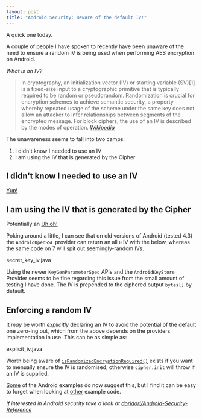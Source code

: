 ```yaml
---
layout: post
title: "Android Security: Beware of the default IV!"
---
```


A quick one today. 

A couple of people I have spoken to recently have been unaware of the need to ensure a random IV is being used when performing AES encryption on Android.

_What is an IV?_

> In cryptography, an initialization vector (IV) or starting variable (SV)[1] is a fixed-size input to a cryptographic primitive that is typically required to be random or pseudorandom. Randomization is crucial for encryption schemes to achieve semantic security, a property whereby repeated usage of the scheme under the same key does not allow an attacker to infer relationships between segments of the encrypted message. For block ciphers, the use of an IV is described by the modes of operation. _[Wikipedia](https://en.wikipedia.org/wiki/Initialization_vector)_

The unawareness seems to fall into two camps:

1. I didn't know I needed to use an IV
2. I am using the IV that is generated by the Cipher

## I didn't know I needed to use an IV

[Yup!](https://security.stackexchange.com/questions/35210/encrypting-using-aes-256-do-i-need-iv/35216#35216)

## I am using the IV that is generated by the Cipher

Potentially an [Uh oh!](https://stackoverflow.com/questions/31036780/android-cryptography-api-not-generating-safe-iv-for-aes)

Poking around a little, I can see that on old versions of Android (tested 4.3) the `AndroidOpenSSL` provider can return an all `0` IV with the below, whereas the same code on 7 will spit out seemingly-random IVs.

<div data-gist-id="2ce511580419cdcec7ec2ef886e91e4f" data-gist-file="secret_key_iv.java">secret_key_iv.java</div>

Using the newer `KeyGenParameterSpec` APIs and the `AndroidKeyStore` Provider seems to be fine regarding this issue from the small amount of testing I have done. The IV is prepended to the ciphered output `bytes[]` by default.


## Enforcing a random IV

It _may_ be worth _explicitly_ declaring an IV to avoid the potential of the default one zero-ing out, which from the above depends on the providers implementation in use. This can be as simple as:

<div data-gist-id="2ce511580419cdcec7ec2ef886e91e4f" data-gist-file="explicit_iv.java">explicit_iv.java</div>

Worth being aware of [`isRandomizedEncryptionRequired()`](https://developer.android.com/reference/android/security/keystore/KeyGenParameterSpec.html#isRandomizedEncryptionRequired()) exists if you want to menually ensure the IV is randomised, otherwise `cipher.init` will throw if an IV is supplied.

[Some](https://developer.android.com/reference/javax/crypto/Cipher.html) of the Android examples do now suggest this, but I find it can be easy to forget when looking at [other](https://developer.android.com/reference/android/security/keystore/KeyGenParameterSpec.html) example code.

_If interested in Android security take a look at [doridori/Android-Security-Reference](https://github.com/doridori/Android-Security-Reference)_




